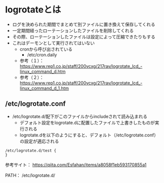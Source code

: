 # logrotateとは
- ログを決められた期間でまとめて別ファイルに置き換えて保存してくれる
- 一定期間経ったローテーションしたファイルを削除してくれる
- その際、ローテーションしたファイルは設定によって圧縮できたりもする
- これはデーモンとして実行されてはいない
  - cronから呼び出されている
    - /etc/cron.daily
  - 参考（１）：https://www.rep1.co.jp/staff/200vcxg/217rav/logrotate_lcd_-linux_command_d.htm
  - 参考（２）：https://www.rep1.co.jp/staff/200vcxg/217rav/logrotate_lcd_-linux_command_d_1.htm


## /etc/logrotate.conf
- /etc/logrotate.d/配下がこのファイルからincludeされて読み込まれる
  - デフォルト設定をlogrotate.dに配置したファイルで上書きしたものが実行される
  - logrotate.dを以下のようにすると、デフォルト（/etc/logrotate.conf）の設定が適応される
```
/etc/logrotate.d/test {
}
```


参考サイト：
https://qiita.com/Esfahan/items/a8058f1eb593170855a1

PATH： /etc/logrotate.d/

